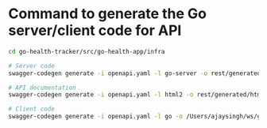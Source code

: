 
# Command to generate the Go server/client code for API
```bash
cd go-health-tracker/src/go-health-app/infra

# Server code
swagger-codegen generate -i openapi.yaml -l go-server -o rest/generated/server

# API documentation
swagger-codegen generate -i openapi.yaml -l html2 -o rest/generated/html

# Client code
swagger-codegen generate -i openapi.yaml -l go -o /Users/ajaysingh/ws/go-health-tracker/common/gohealthtrackerclient/swagger

```